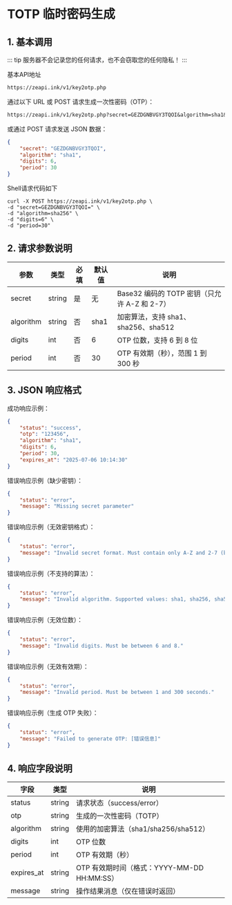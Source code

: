 # TOTP 临时密码生成

## 1. 基本调用

::: tip
服务器不会记录您的任何请求，也不会窃取您的任何隐私！
:::

基本API地址

```txt
https://zeapi.ink/v1/key2otp.php
```


通过以下 URL 或 POST 请求生成一次性密码（OTP）：

```txt
https://zeapi.ink/v1/key2otp.php?secret=GEZDGNBVGY3TQOI&algorithm=sha1&digits=6&period=30
```

或通过 POST 请求发送 JSON 数据：
```json
{
    "secret": "GEZDGNBVGY3TQOI",
    "algorithm": "sha1",
    "digits": 6,
    "period": 30
}
```

Shell请求代码如下
```shell
curl -X POST https://zeapi.ink/v1/key2otp.php \
-d "secret=GEZDGNBVGY3TQOI=" \
-d "algorithm=sha256" \
-d "digits=6" \
-d "period=30"
```

## 2. 请求参数说明
| 参数      | 类型   | 必填 | 默认值 | 说明                              |
|-----------|--------|------|--------|----------------------------------|
| secret    | string | 是   | 无     | Base32 编码的 TOTP 密钥（只允许 A-Z 和 2-7） |
| algorithm | string | 否   | sha1   | 加密算法，支持 sha1、sha256、sha512 |
| digits    | int    | 否   | 6      | OTP 位数，支持 6 到 8 位         |
| period    | int    | 否   | 30     | OTP 有效期（秒），范围 1 到 300 秒 |

## 3. JSON 响应格式
成功响应示例：
```json
{
    "status": "success",
    "otp": "123456",
    "algorithm": "sha1",
    "digits": 6,
    "period": 30,
    "expires_at": "2025-07-06 10:14:30"
}
```

错误响应示例（缺少密钥）：
```json
{
    "status": "error",
    "message": "Missing secret parameter"
}
```

错误响应示例（无效密钥格式）：
```json
{
    "status": "error",
    "message": "Invalid secret format. Must contain only A-Z and 2-7 (base32)."
}
```

错误响应示例（不支持的算法）：
```json
{
    "status": "error",
    "message": "Invalid algorithm. Supported values: sha1, sha256, sha512"
}
```

错误响应示例（无效位数）：
```json
{
    "status": "error",
    "message": "Invalid digits. Must be between 6 and 8."
}
```

错误响应示例（无效有效期）：
```json
{
    "status": "error",
    "message": "Invalid period. Must be between 1 and 300 seconds."
}
```

错误响应示例（生成 OTP 失败）：
```json
{
    "status": "error",
    "message": "Failed to generate OTP: [错误信息]"
}
```

## 4. 响应字段说明
| 字段          | 类型   | 说明                              |
|---------------|--------|----------------------------------|
| status        | string | 请求状态（success/error）        |
| otp           | string | 生成的一次性密码（TOTP）         |
| algorithm     | string | 使用的加密算法（sha1/sha256/sha512） |
| digits        | int    | OTP 位数                        |
| period        | int    | OTP 有效期（秒）                |
| expires_at    | string | OTP 有效期时间（格式：YYYY-MM-DD HH:MM:SS） |
| message       | string | 操作结果消息（仅在错误时返回）   |